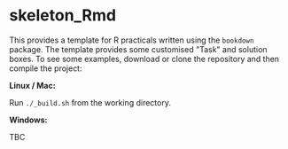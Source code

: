 # skeleton_Rmd

This provides a template for R practicals written using the `bookdown` package. The template provides some customised "Task" and solution boxes. To see some examples, download or clone the repository and then compile the project:

**Linux / Mac:**

Run `./_build.sh` from the working directory.

**Windows:**

TBC

